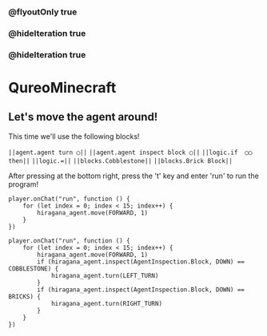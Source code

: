 ### @flyoutOnly true
### @hideIteration true
### @hideIteration true
# QureoMinecraft

## Let's move the agent around!

This time we'll use the following blocks!

``||agent.agent turn ◯||``
``||agent.agent inspect block ◯||``
``||logic.if  ◯◯ then||``
``||logic.=||``
``||blocks.Cobblestone||``
``||blocks.Brick Block||``

After pressing [](https://raw.githubusercontent.com/camp-minecraft/TechkidsCampTutorial/master/images/playbutton.png) at the bottom right, press the 't' key and enter 'run' to run the program!

```template
player.onChat("run", function () {
    for (let index = 0; index < 15; index++) {
        hiragana_agent.move(FORWARD, 1)
    }
})
```
```ghost
player.onChat("run", function () {
    for (let index = 0; index < 15; index++) {
        hiragana_agent.move(FORWARD, 1)
        if (hiragana_agent.inspect(AgentInspection.Block, DOWN) == COBBLESTONE) {
            hiragana_agent.turn(LEFT_TURN)
        }
        if (hiragana_agent.inspect(AgentInspection.Block, DOWN) == BRICKS) {
            hiragana_agent.turn(RIGHT_TURN)
        }
    }
})
```